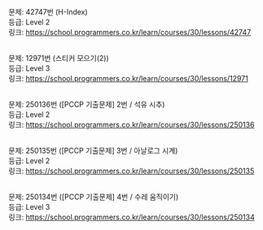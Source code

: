 문제: 42747번 (H-Index) <br/>
등급: Level 2 <br/>
링크: https://school.programmers.co.kr/learn/courses/30/lessons/42747 <br/>
 <br/>

문제: 12971번 (스티커 모으기(2)) <br/>
등급: Level 3 <br/>
링크: https://school.programmers.co.kr/learn/courses/30/lessons/12971 <br/>
 <br/>

문제: 250136번 ([PCCP 기출문제] 2번 / 석유 시추) <br/>
등급: Level 2 <br/>
링크: https://school.programmers.co.kr/learn/courses/30/lessons/250136 <br/>
 <br/>

문제: 250135번 ([PCCP 기출문제] 3번 / 아날로그 시계) <br/>
등급: Level 2 <br/>
링크: https://school.programmers.co.kr/learn/courses/30/lessons/250135 <br/>
 <br/>

문제: 250134번 ([PCCP 기출문제] 4번 / 수레 움직이기) <br/>
등급: Level 3 <br/>
링크: https://school.programmers.co.kr/learn/courses/30/lessons/250134 <br/>
 <br/>
